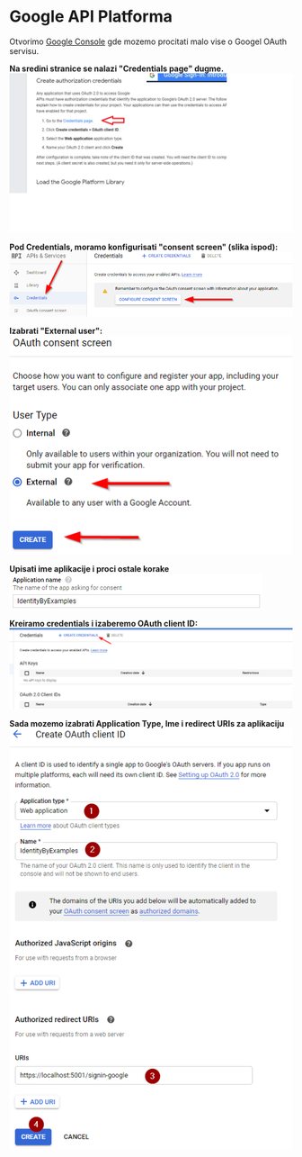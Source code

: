 # Google API Platforma

Otvorimo [Google Console](https://console.cloud.google.com/apis/credentials) gde mozemo procitati malo vise o Googel OAuth servisu.

**Na sredini stranice se nalazi "Credentials page" dugme.**
![Slika](Images/GoogleSingInPage.png)

**Pod Credentials, moramo konfigurisati "consent screen" (slika ispod):**
![Slika1](Images/Consent-Google.png) 

**Izabrati "External user":** \
![Slika1](Images/Consent-user-type.png)

**Upisati ime aplikacije i proci ostale korake** \
![Slika1](Images/App-name.png)

**Kreiramo credentials i izaberemo OAuth client ID:**
![Slika1](Images/Navigation-to-credentials-page.png)

**Sada mozemo izabrati Application Type, Ime i redirect URIs za aplikaciju**
![Slika1](Images/OAuth-Client-ID-Configuration.png)

